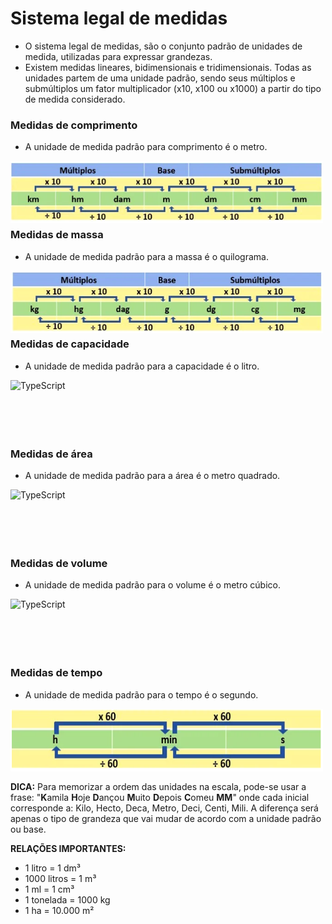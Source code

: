 # Sistema legal de medidas

- O sistema legal de medidas, são o conjunto padrão de unidades de medida, utilizadas para expressar grandezas.  
- Existem medidas lineares, bidimensionais e tridimensionais. Todas as unidades partem de uma unidade padrão, sendo seus múltiplos e submúltiplos um fator multiplicador (x10, x100 ou x1000) a partir do tipo de medida considerado.  

### Medidas de comprimento
- A unidade de medida padrão para comprimento é o metro.

<div style="display:inline_block">
    <img align="left" height="100" width="500" alt="TypeScript" src="./../../img/conversao-comprimento.png">
</div><br><br><br><br><br>

### Medidas de massa
- A unidade de medida padrão para a massa é o quilograma.

<div style="display:inline_block">
    <img align="left" height="100" width="500" alt="TypeScript" src="./../../img/conversao-massa.png">
</div><br><br><br><br><br>

### Medidas de capacidade
- A unidade de medida padrão para a capacidade é o litro.

<div style="display:inline_block">
    <img align="left" height="100" width="500" alt="TypeScript" src="https://static.todamateria.com.br/upload/co/nv/conversaomedidasdevolume-cke.jpg?auto_optimize=low">
</div><br><br><br><br><br>

### Medidas de área
- A unidade de medida padrão para a área é o metro quadrado.

<div style="display:inline_block">
    <img align="left" height="100" width="500" alt="TypeScript" src="https://static.todamateria.com.br/upload/co/nv/conversaounidadesdearea-cke.jpg?auto_optimize=low">
</div><br><br><br><br><br>

### Medidas de volume
- A unidade de medida padrão para o volume é o metro cúbico.

<div style="display:inline_block">
    <img align="left" height="100" width="500" alt="TypeScript" src="https://static.todamateria.com.br/upload/co/nv/conversaounidadesdevolume-cke.jpg?auto_optimize=low">
</div><br><br><br><br><br>

### Medidas de tempo
- A unidade de medida padrão para o tempo é o segundo.

<div style="display:inline_block">
    <img align="left" height="100" width="500" alt="TypeScript" src="./../../img/conversao-tempo.png">
</div><br><br><br><br><br><br>

**DICA:** Para memorizar a ordem das unidades na escala, pode-se usar a frase: "**K**amila **H**oje **D**ançou **M**uito **D**epois **C**omeu **MM**" onde cada inicial corresponde a: Kilo, Hecto, Deca, Metro, Deci, Centi, Mili. A diferença será apenas o tipo de grandeza que vai mudar de acordo com a unidade padrão ou base.

**RELAÇÕES IMPORTANTES:**
- 1 litro = 1 dm³ 
- 1000 litros = 1 m³
- 1 ml = 1 cm³
- 1 tonelada = 1000 kg
- 1 ha = 10.000 m²

